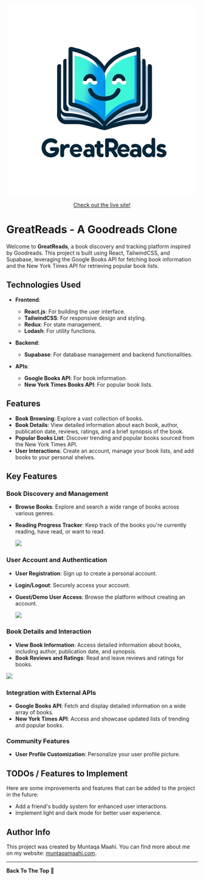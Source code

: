 <p align="center">
  <img src="images/logoFull.png" alt="Logo">
</p>

<p align="center">
  <a href="https://greattreads.netlify.app/">Check out the live site!</a>
</p>

# GreatReads - A Goodreads Clone

Welcome to **GreatReads**, a book discovery and tracking platform inspired by Goodreads. This project is built using React, TailwindCSS, and Supabase, leveraging the Google Books API for fetching book information and the New York Times API for retrieving popular book lists.

## Technologies Used

- **Frontend**:
  - **React.js**: For building the user interface.
  - **TailwindCSS**: For responsive design and styling.
  - **Redux**: For state management.
  - **Lodash**: For utility functions.

- **Backend**:
  - **Supabase**: For database management and backend functionalities.

- **APIs**:
  - **Google Books API**: For book information.
  - **New York Times Books API**: For popular book lists.

## Features

- **Book Browsing**: Explore a vast collection of books.
- **Book Details**: View detailed information about each book, author, publication date, reviews, ratings, and a brief synopsis of the book.
- **Popular Books List**: Discover trending and popular books sourced from the New York Times API.
- **User Interactions**: Create an account, manage your book lists, and add books to your personal shelves.

## Key Features

### Book Discovery and Management
- **Browse Books**: Explore and search a wide range of books across various genres.
- **Reading Progress Tracker**: Keep track of the books you're currently reading, have read, or want to read.
  
  ![](https://media.giphy.com/media/v1.Y2lkPTc5MGI3NjExajR4MTA4NWczdjFraDc4cmt2c3pvZDgzeDNkZG8wOHFiM2c5a3EzOCZlcD12MV9pbnRlcm5hbF9naWZfYnlfaWQmY3Q9Zw/BbyETLGKaCJhIwtIEe/giphy.gif)

### User Account and Authentication
- **User Registration**: Sign up to create a personal account.
- **Login/Logout**: Securely access your account.
- **Guest/Demo User Access**: Browse the platform without creating an account.
  
  ![](https://media.giphy.com/media/v1.Y2lkPTc5MGI3NjExMmVrYjRzMDhteTVjNXZtYjYzeXJwZThybWFnYzVzZGswejM1Z2w0dCZlcD12MV9pbnRlcm5hbF9naWZfYnlfaWQmY3Q9Zw/hszxnPhQbAqmnQL5or/giphy.gif)

### Book Details and Interaction
- **View Book Information**: Access detailed information about books, including author, publication date, and synopsis.
- **Book Reviews and Ratings**: Read and leave reviews and ratings for books.
  
![](https://media.giphy.com/media/v1.Y2lkPTc5MGI3NjExMmsxbXoweGR3eHQxeTFmdml0YzYwdnRhbmxmazd6c3J1aHp1M3JhZCZlcD12MV9pbnRlcm5hbF9naWZfYnlfaWQmY3Q9Zw/roe1IZvWJoogYMx3AN/giphy.gif)

### Integration with External APIs
- **Google Books API**: Fetch and display detailed information on a wide array of books.
- **New York Times API**: Access and showcase updated lists of trending and popular books.

### Community Features
- **User Profile Customization**: Personalize your user profile picture.

## TODOs / Features to Implement
Here are some improvements and features that can be added to the project in the future:

- Add a friend's buddy system for enhanced user interactions.
- Implement light and dark mode for better user experience.

## Author Info

This project was created by Muntaqa Maahi. You can find more about me on my website: [muntaqamaahi.com](https://muntaqamaahi.com/).

---

**Back To The Top** 🔼






